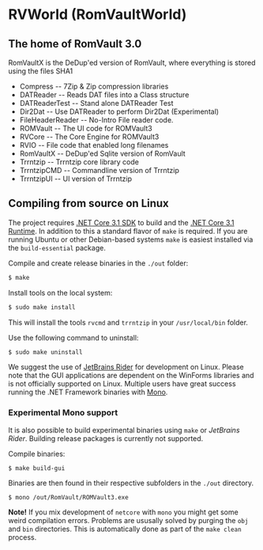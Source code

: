 # RVWorld (RomVaultWorld)

## The home of RomVault 3.0

RomVaultX is the DeDup'ed version of RomVault, where everything is stored using the files SHA1

* Compress         --  7Zip & Zip compression libraries
* DATReader        --  Reads DAT files into a Class structure
* DATReaderTest    --  Stand alone DATReader Test
* Dir2Dat          --  Use DATReader to perform Dir2Dat (Experimental)
* FileHeaderReader --  No-Intro File reader code.
* ROMVault         --  The UI code for ROMVault3
* RVCore           --  The Core Engine for ROMVault3
* RVIO             --  File code that enabled long filenames
* RomVaultX        --  DeDup'ed Sqlite version of RomVault
* Trrntzip         --  Trrntzip core library code
* TrrntzipCMD      --  Commandline version of Trrntzip
* TrrntzipUI       --  UI version of Trrntzip

## Compiling from source on Linux

The project requires [.NET Core 3.1 SDK](https://dotnet.microsoft.com/download/dotnet-core/3.1) to build and the [.NET Core 3.1 Runtime](https://dotnet.microsoft.com/download/dotnet-core/3.1). In addition to this a standard flavor of `make` is required. If you are running Ubuntu or other Debian-based systems `make` is easiest installed via the `build-essential` package.

Compile and create release binaries in the `./out` folder:
```bash
$ make
``` 

Install tools on the local system:
```bash
$ sudo make install
``` 
This will install the tools `rvcmd` and `trrntzip` in your `/usr/local/bin` folder.

Use the following command to uninstall:
```bash
$ sudo make uninstall
```

We suggest the use of [JetBrains Rider](https://www.jetbrains.com/rider/) for development on Linux. Please note that the GUI applications are dependent on the WinForms libraries and is not officially supported on Linux. Multiple users have great success running the .NET Framework binaries with [Mono](https://www.mono-project.com/download/stable/). 

### Experimental Mono support

It is also possible to build experimental binaries using `make` or *JetBrains Rider*. Building release packages is currently not supported.

Compile binaries:
```
$ make build-gui
```

Binaries are then found in their respective subfolders in the `./out` directory.

```
$ mono /out/RomVault/ROMVault3.exe
```

**Note!** If you mix development of `netcore` with `mono` you might get some weird compilation errors. Problems are ususally solved by purging the `obj` and `bin` directories. This is automatically done as part of the `make clean` process.